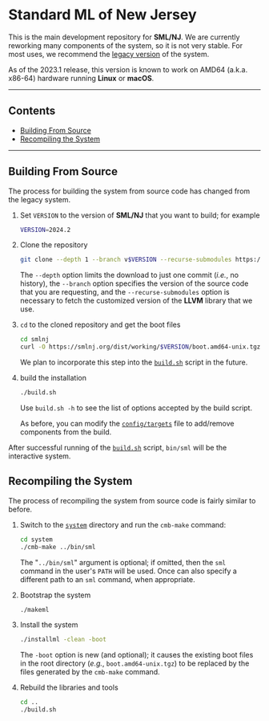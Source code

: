 # Standard ML of New Jersey

This is the main development repository for **SML/NJ**.  We are
currently reworking many components of the system, so it is not
very stable.  For most uses, we recommend the
[legacy version](https://github.com/smlnj/legacy) of the system.

As of the 2023.1 release, this version is known to work on AMD64
(a.k.a. x86-64) hardware running **Linux** or **macOS**.

---

## Contents

- [Building From Source](#building-from-source)
- [Recompiling the System](#recompiling-the-system)

---

## Building From Source

The process for building the system from source code has changed from the
legacy system.

1. Set `VERSION` to the version of **SML/NJ** that you want to build;
   for example
   ``` bash
   VERSION=2024.2
   ```

2. Clone the repository
    ``` bash
    git clone --depth 1 --branch v$VERSION --recurse-submodules https://github.com/smlnj/smlnj.git
    ```
    The `--depth` option limits the download to just one commit (*i.e.*, no
    history), the `--branch` option specifies the version of the source
    code that you are requesting, and the `--recurse-submodules` option is
    necessary to fetch the customized version of the **LLVM** library that we
    use.

3. `cd` to the cloned repository and get the boot files
    ``` bash
    cd smlnj
    curl -O https://smlnj.org/dist/working/$VERSION/boot.amd64-unix.tgz
    ```

    We plan to incorporate this step into the [`build.sh`](build.sh) script
    in the future.

4. build the installation
    ``` bash
    ./build.sh
    ```
    Use `build.sh -h` to see the list of options accepted by the build script.

    As before, you can modify the [`config/targets`](config/targets) file to
    add/remove components from the build.

After successful running of the [`build.sh`](build.sh) script, `bin/sml` will
be the interactive system.

## Recompiling the System

The process of recompiling the system from source code is fairly similar
to before.

1. Switch to the [`system`](system/) directory and run the `cmb-make` command:
    ``` bash
    cd system
    ./cmb-make ../bin/sml
    ```

    The "`../bin/sml`" argument is optional; if omitted, then the `sml`
    command in the user's `PATH` will be used.  Once can also specify
    a different path to an `sml` command, when appropriate.

2. Bootstrap the system
    ``` bash
    ./makeml
    ```

3. Install the system
    ``` bash
    ./installml -clean -boot
    ```
    The `-boot` option is new (and optional); it causes the existing boot files
     in the root directory (*e.g.*, `boot.amd64-unix.tgz`) to be replaced by
    the files generated by the `cmb-make` command.

4. Rebuild the libraries and tools
    ``` bash
    cd ..
    ./build.sh
    ```
